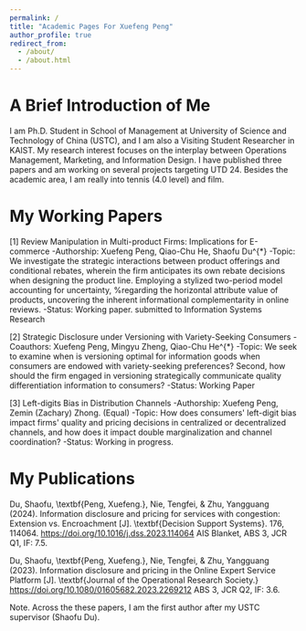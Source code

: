 ```yaml
---
permalink: /
title: "Academic Pages For Xuefeng Peng"
author_profile: true
redirect_from: 
  - /about/
  - /about.html
---
```


A Brief Introduction of Me
======
I am Ph.D. Student in School of Management at University of Science and Technology of China (USTC), and I am also a Visiting Student Researcher in KAIST. My research interest focuses on the interplay between Operations Management, Marketing, and Information Design. I have published three papers and am working on several projects targeting UTD 24. Besides the academic area, I am really into tennis (4.0 level) and film.

My Working Papers
======
[1] Review Manipulation in Multi-product Firms: Implications for E-commerce
-Authorship: Xuefeng Peng, Qiao-Chu He, Shaofu Du^{*}
-Topic: We investigate the strategic interactions between product offerings and conditional rebates, wherein the firm anticipates its own rebate decisions when designing the product line. Employing a stylized two-period model accounting for uncertainty, %regarding the horizontal attribute value of products,
uncovering the inherent informational complementarity in online reviews.
-Status: Working paper. submitted to Information Systems Research

[2] Strategic Disclosure under Versioning with Variety-Seeking Consumers
-Coauthors: Xuefeng Peng, Mingyu Zheng, Qiao-Chu He^{*}
-Topic: We seek to examine when is versioning optimal for information goods when consumers are endowed with variety-seeking preferences? Second, how should the firm engaged in versioning strategically communicate quality differentiation information to consumers?
-Status: Working Paper

[3] Left-digits Bias in Distribution Channels
-Authorship: Xuefeng Peng, Zemin (Zachary) Zhong. (Equal)
-Topic: How does consumers' left-digit bias impact firms' quality and pricing decisions in centralized or decentralized channels, and how does it impact double marginalization and channel coordination?
-Status: Working in progress.

My Publications
======
Du, Shaofu, \textbf{Peng, Xuefeng.}, Nie, Tengfei, \& Zhu, Yangguang (2024). Information disclosure and pricing for services with congestion: Extension vs. Encroachment [J]. \textbf{Decision Support Systems}. 176, 114064. https://doi.org/10.1016/j.dss.2023.114064 AIS Blanket, ABS 3, JCR Q1, IF: 7.5.

Du, Shaofu, \textbf{Peng, Xuefeng.}, Nie, Tengfei, \& Zhu, Yangguang (2023). Information disclosure and pricing in the Online Expert 
Service Platform [J]. \textbf{Journal of the Operational Research Society.} https://doi.org/10.1080/01605682.2023.2269212 ABS 3, JCR Q2, IF: 3.6.

Note. Across the these papers, I am the first author after my USTC supervisor (Shaofu Du).

